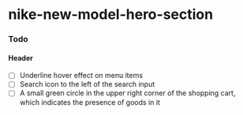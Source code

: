 # nike-new-model-hero-section

### Todo

#### Header

- [ ] Underline hover effect on menu items
- [ ] Search icon to the left of the search input
- [ ] A small green circle in the upper right corner of the shopping cart, which indicates the presence of goods in it
